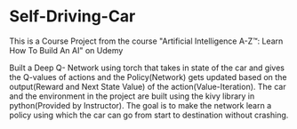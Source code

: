 # Self-Driving-Car
This is a Course Project from the course "Artificial Intelligence A-Z™: Learn How To Build An AI" on Udemy

Built a Deep Q- Network using torch that takes in state of
the car and gives the Q-values of actions and the Policy(Network) gets updated based on the output(Reward and Next State Value) of the
action(Value-Iteration). The car and the environment in the project are built using the kivy library in python(Provided by Instructor). The
goal is to make the network learn a policy using which the car can go from start to destination without crashing.
